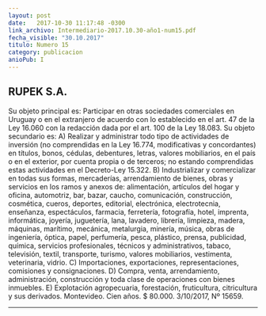 ```yaml
---
layout: post
date:   2017-10-30 11:17:48 -0300
link_archivo: Intermediario-2017.10.30-año1-num15.pdf
fecha_visible: "30.10.2017"
titulo: Numero 15
category: publicacion
anioPub: I
---
```


## RUPEK S.A. 


Su objeto principal es: Participar en otras sociedades comerciales en Uruguay o en el extranjero de acuerdo con lo establecido en el art. 47 de la Ley 16.060 con la redacción dada por el art. 100 de la Ley 18.083. Su objeto secundario es: A) Realizar y administrar todo tipo de actividades de inversión (no comprendidas en la Ley 16.774, modificativas y concordantes) en títulos, bonos, cédulas, debentures, letras, valores mobiliarios, en el país o en el exterior, por cuenta propia o de terceros; no estando comprendidas estas actividades en el Decreto-Ley 15.322. B) Industrializar y comercializar en todas sus formas, mercaderías, arrendamiento de bienes, obras y servicios en los ramos y anexos de: alimentación, artículos del hogar y oficina, automotriz, bar, bazar, caucho, comunicación, construcción, cosmética, cueros, deportes, editorial, electrónica, electrotecnia, enseñanza, espectáculos, farmacia, ferretería, fotografía, hotel, imprenta, informática, joyería, juguetería, lana, lavadero, librería, limpieza, madera, máquinas, marítimo, mecánica, metalurgia, minería, música, obras de ingeniería, óptica, papel, perfumería, pesca, plástico, prensa, publicidad, química, servicios profesionales, técnicos y administrativos, tabaco, televisión, textil, transporte, turismo, valores mobiliarios, vestimenta, veterinaria, vidrio. C) Importaciones, exportaciones, representaciones, comisiones y consignaciones. D) Compra, venta, arrendamiento, administración, construcción y toda clase de operaciones  con bienes inmuebles. E) Explotación agropecuaria, forestación, fruticultura, citricultura y sus derivados. 
Montevideo. Cien años. $ 80.000. 
3/10/2017, Nº 15659.


---
